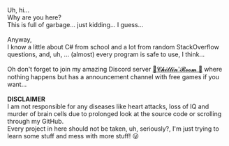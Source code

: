 Uh, hi...<br>
Why are you here?<br>
This is full of garbage... just kidding... I guess...<br>
<br>
Anyway,<br>
I know a little about C# from school and a lot from random StackOverflow questions, and, uh, ... (almost) every program is safe to use, I think...<br>
<br>
Oh don't forget to join my amazing Discord server [🎀𝓒𝓱𝓲𝓵𝓵𝓲𝓷'𝓡𝓸𝓸𝓶 🎀](https://discord.gg/xRyvAps) where nothing happens but has a announcement channel with free games if you want...<br>
<br>
**DISCLAIMER**<br>
I am not responsible for any diseases like heart attacks, loss of IQ and murder of brain cells due to prolonged look at the source code or scrolling through my GitHub.<br>
Every project in here should not be taken, uh, seriously?, I'm just trying to learn some stuff and mess with more stuff! 😛<br>
